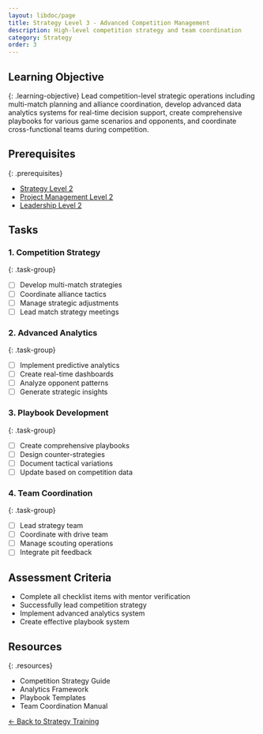 ```yaml
---
layout: libdoc/page
title: Strategy Level 3 - Advanced Competition Management
description: High-level competition strategy and team coordination
category: Strategy
order: 3
---
```


## Learning Objective
{: .learning-objective}
Lead competition-level strategic operations including multi-match planning and alliance coordination, develop advanced data analytics systems for real-time decision support, create comprehensive playbooks for various game scenarios and opponents, and coordinate cross-functional teams during competition.

## Prerequisites
{: .prerequisites}
- [Strategy Level 2](../strategy/level-2)
- [Project Management Level 2](../project-management/level-2)
- [Leadership Level 2](../leadership/level-2)

## Tasks

### 1. Competition Strategy
{: .task-group}
- [ ] Develop multi-match strategies
- [ ] Coordinate alliance tactics
- [ ] Manage strategic adjustments
- [ ] Lead match strategy meetings

### 2. Advanced Analytics
{: .task-group}
- [ ] Implement predictive analytics
- [ ] Create real-time dashboards
- [ ] Analyze opponent patterns
- [ ] Generate strategic insights

### 3. Playbook Development
{: .task-group}
- [ ] Create comprehensive playbooks
- [ ] Design counter-strategies
- [ ] Document tactical variations
- [ ] Update based on competition data

### 4. Team Coordination
{: .task-group}
- [ ] Lead strategy team
- [ ] Coordinate with drive team
- [ ] Manage scouting operations
- [ ] Integrate pit feedback

## Assessment Criteria
- Complete all checklist items with mentor verification
- Successfully lead competition strategy
- Implement advanced analytics system
- Create effective playbook system

## Resources
{: .resources}
- Competition Strategy Guide
- Analytics Framework
- Playbook Templates
- Team Coordination Manual

[← Back to Strategy Training](../)